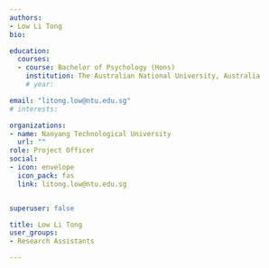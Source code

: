 ```yaml
---
authors:
- Low Li Tong
bio: 

education:
  courses:
  - course: Bachelor of Psychology (Hons)
    institution: The Australian National University, Australia
    # year:

email: "litong.low@ntu.edu.sg"
# interests:

organizations:
- name: Nanyang Technological University
  url: ""
role: Project Officer
social:
- icon: envelope
  icon_pack: fas
  link: litong.low@ntu.edu.sg


superuser: false

title: Low Li Tong
user_groups:
- Research Assistants

---
```


